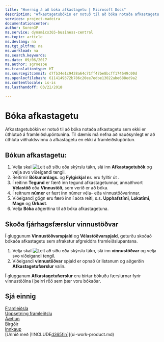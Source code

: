 ```yaml
---
title: "Hvernig á að bóka afkastagetu | Microsoft Docs"
description: "Afkastagetubókin er notuð til að bóka notaða afkastagetu sem ekki er úthlutuð á framleiðslupöntunina. Til dæmis má nefna að nauðsynlegt er að úthluta viðhaldsvinnu á afkastagetu en ekki á framleiðslupöntun."
services: project-madeira
documentationcenter: 
author: SorenGP
ms.service: dynamics365-business-central
ms.topic: article
ms.devlang: na
ms.tgt_pltfrm: na
ms.workload: na
ms.search.keywords: 
ms.date: 09/06/2017
ms.author: sgroespe
ms.translationtype: HT
ms.sourcegitcommit: d7fb34e1c9428a64c71ff47be8bcff174649c00d
ms.openlocfilehash: 6114149372b786c20ee7edbe13022abe688ed9a2
ms.contentlocale: is-is
ms.lasthandoff: 03/22/2018

---
```

# <a name="post-capacities"></a>Bóka afkastagetu
Afkastagetubókin er notuð til að bóka notaða afkastagetu sem ekki er úthlutuð á framleiðslupöntunina. Til dæmis má nefna að nauðsynlegt er að úthluta viðhaldsvinnu á afkastagetu en ekki á framleiðslupöntun.  

## <a name="to-post-capacities"></a>Bókun afkastagetu:  
1.  Velja skal ![Leit að síðu eða skýrslu](media/ui-search/search_small.png "Leit að síðu eða skýrslu táknið") tákn, slá inn **Afkastagetubók** og velja svo viðeigandi tengil.  
2.  Reitirnir **Bókunardags.** og **Fylgiskjal nr.** eru fylltir út .  
3.  Í reitinn **Tegund** er færð inn tegund afkastagetunnar, annaðhvort **Vélastöð** eða **Vinnustöð**, sem verið er að bóka.  
4.  Í reitnum **númer** er fært inn númer véla- eða vinnustöðvarinnar.  
5.  Viðeigandi gögn eru færð inn í aðra reiti, s.s. **Upphafstími**, **Lokatími**, **Magn** og **Úrkast**.  
6.  Velja **Bóka** aðgerðina til að bóka afkastagetuna.  

## <a name="to-view-work-center-ledger-entries"></a>Skoða fjárhagsfærslur vinnustöðvar  
Í gluggunum **Vinnustöðvarspjald** og **Vélastöðvarspjald**, geturðu skoðað bókaða afkastagetu sem afrakstur afgreiddra framleiðslupantana.    
1.  Velja skal ![Leit að síðu eða skýrslu](media/ui-search/search_small.png "Leit að síðu eða skýrslu táknið") tákn, slá inn **vinnustöðvar** og velja svo viðeigandi tengil.  
2.  Viðeigandi **vinnustöðvar** spjald er opnað úr listanum og aðgerðin **Afkastagetufærslur** valin.  

Í glugganum **Afkastagetufærslur** eru birtar bókuðu færslurnar fyrir vinnustöðina í þeirri röð sem þær voru bókaðar.   

## <a name="see-also"></a>Sjá einnig  
[Framleiðsla](production-manage-manufacturing.md)    
[Uppsetning framleiðslu](production-configure-production-processes.md)  
[Áætlun](production-planning.md)      
[Birgðir](inventory-manage-inventory.md)  
[Innkaup](purchasing-manage-purchasing.md)  
[Unnið með [!INCLUDE[d365fin](includes/d365fin_md.md)]](ui-work-product.md)

